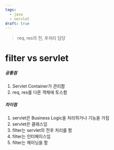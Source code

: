 ```yaml
---
tags:
  - java
  - servlet
draft: true
---
```

> req, res의 전, 후처리 담당

# filter vs servlet
##### 공통점
1. Servlet Container가 관리함
2. req, res를 다른 객체에 토스함
##### 차이점
1. servlet은 Business Logic을 처리하거나 기능을 가짐
2. servlet은 클래스임
3. filter는 servlet의 전후 처리를 함
4. filter는 인터페이스임
5. filter는 체이닝을 함

